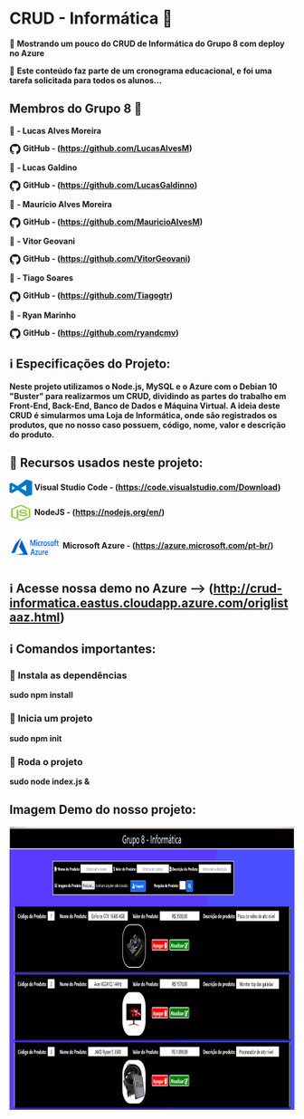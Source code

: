 # CRUD - Informática :file_folder:
:bookmark_tabs: **Mostrando um pouco do CRUD de Informática do Grupo 8 com deploy no Azure**

:bookmark_tabs: **Este conteúdo faz parte de um cronograma educacional, e foi uma tarefa solicitada para todos os alunos...**

## Membros do Grupo 8 :beginner:

:boy: **- Lucas Alves Moreira**

<img align="center" alt="icon-js" height="20" width="20" src="https://raw.githubusercontent.com/devicons/devicon/master/icons/github/github-original.svg" style="max-width:100%;"> **GitHub - (https://github.com/LucasAlvesM)**

:boy: **- Lucas Galdino**
 
<img align="center" alt="icon-js" height="20" width="20" src="https://raw.githubusercontent.com/devicons/devicon/master/icons/github/github-original.svg" style="max-width:100%;"> **GitHub - (https://github.com/LucasGaldinno)**

:boy: **- Maurício Alves Moreira**

<img align="center" alt="icon-js" height="20" width="20" src="https://raw.githubusercontent.com/devicons/devicon/master/icons/github/github-original.svg" style="max-width:100%;"> **GitHub - (https://github.com/MauricioAlvesM)**

:boy: **- Vitor Geovani** 

<img align="center" alt="icon-js" height="20" width="20" src="https://raw.githubusercontent.com/devicons/devicon/master/icons/github/github-original.svg" style="max-width:100%;"> **GitHub - (https://github.com/VitorGeovani)**

:boy: **- Tiago Soares** 

<img align="center" alt="icon-js" height="20" width="20" src="https://raw.githubusercontent.com/devicons/devicon/master/icons/github/github-original.svg" style="max-width:100%;"> **GitHub - (https://github.com/Tiagogtr)**

:boy: **- Ryan Marinho**

<img align="center" alt="icon-js" height="20" width="20" src="https://raw.githubusercontent.com/devicons/devicon/master/icons/github/github-original.svg" style="max-width:100%;"> **GitHub - (https://github.com/ryandcmv)**

## :information_source: Especificações do Projeto:

**Neste projeto utilizamos o Node.js, MySQL e o Azure com o Debian 10 "Buster" para realizarmos um CRUD, dividindo as partes do trabalho em Front-End, Back-End, Banco de Dados e Máquina Virtual. A ideia deste CRUD é simularmos uma Loja de Informática, onde são registrados os produtos, que no nosso caso possuem, código, nome, valor e descrição do produto.**

## 📌 Recursos usados neste projeto:

<img align="center" alt="icon-js" height="30" width="40" src="icons/visual-studio-code-logo-svg-vector.svg" style="max-width:100%;"></img> **Visual Studio Code -  (https://code.visualstudio.com/Download)**

<img align="center" alt="icon-js" height="30" width="40" src="https://raw.githubusercontent.com/devicons/devicon/master/icons/nodejs/nodejs-original.svg" style="max-width:100%;"></img> **NodeJS - (https://nodejs.org/en/)**

<img align="center" alt="icon-js" height="60" width="90" src="icons/microsoft_azure_logo_icon_168977.svg" style="max-width:100%;"></img> **Microsoft Azure -  (https://azure.microsoft.com/pt-br/)**

## :information_source: **Acesse nossa demo no Azure --> (http://crud-informatica.eastus.cloudapp.azure.com/origlistaaz.html)**

## :information_source: **Comandos importantes:**
### 📍 **Instala as dependências**
**sudo npm install**

### 📍 **Inicia um projeto**
**sudo npm init**

### 📍 **Roda o projeto**
**sudo node index.js &**

## **Imagem Demo do nosso projeto:**

<p align="left">
  <img height="500" width"500" src="demo-crud.png">
  </p>
